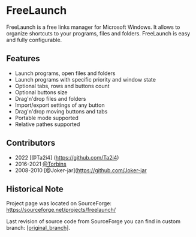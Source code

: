 # FreeLaunch

FreeLaunch is a free links manager for Microsoft Windows. It allows to organize shortcuts to your programs, files and folders. FreeLaunch is easy and fully configurable.

## Features

- Launch programs, open files and folders
- Launch programs with specific priority and window state
- Optional tabs, rows and buttons count
- Optional buttons size
- Drag'n'drop files and folders
- Import/export settings of any button
- Drag'n'drop moving buttons and tabs
- Portable mode supported
- Relative pathes supported

## Contributors

- 2022 [@Ta2i4] (https://github.com/Ta2i4)
- 2016-2021 [@Torbins](https://github.com/Torbins)
- 2008-2010 [@Joker-jar](https://github.com/Joker-jar

## Historical Note

Project page was located on SourceForge: https://sourceforge.net/projects/freelaunch/

Last revision of source code from SourceForge you can find in custom branch: [[original_branch]](../../tree/original_branch).
